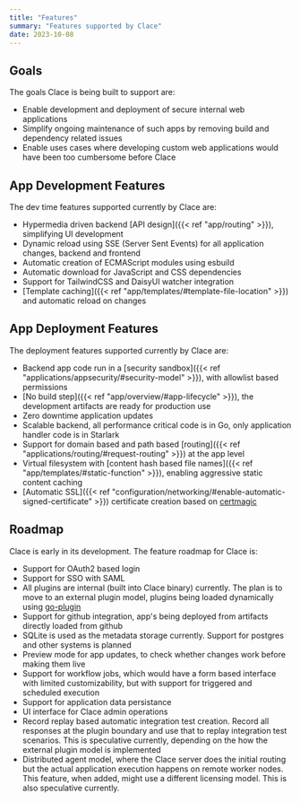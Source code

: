 ```yaml
---
title: "Features"
summary: "Features supported by Clace"
date: 2023-10-08
---
```


## Goals

The goals Clace is being built to support are:

- Enable development and deployment of secure internal web applications
- Simplify ongoing maintenance of such apps by removing build and dependency related issues
- Enable uses cases where developing custom web applications would have been too cumbersome before Clace

## App Development Features

The dev time features supported currently by Clace are:

- Hypermedia driven backend [API design]({{< ref "app/routing" >}}), simplifying UI development
- Dynamic reload using SSE (Server Sent Events) for all application changes, backend and frontend
- Automatic creation of ECMAScript modules using esbuild
- Automatic download for JavaScript and CSS dependencies
- Support for TailwindCSS and DaisyUI watcher integration
- [Template caching]({{< ref "app/templates/#template-file-location" >}}) and automatic reload on changes

## App Deployment Features

The deployment features supported currently by Clace are:

- Backend app code run in a [security sandbox]({{< ref "applications/appsecurity/#security-model" >}}), with allowlist based permissions
- [No build step]({{< ref "app/overview/#app-lifecycle" >}}), the development artifacts are ready for production use
- Zero downtime application updates
- Scalable backend, all performance critical code is in Go, only application handler code is in Starlark
- Support for domain based and path based [routing]({{< ref "applications/routing/#request-routing" >}}) at the app level
- Virtual filesystem with [content hash based file names]({{< ref "app/templates/#static-function" >}}), enabling aggressive static content caching
- [Automatic SSL]({{< ref "configuration/networking/#enable-automatic-signed-certificate" >}}) certificate creation based on [certmagic](https://github.com/caddyserver/certmagic)

## Roadmap

Clace is early in its development. The feature roadmap for Clace is:

- Support for OAuth2 based login
- Support for SSO with SAML
- All plugins are internal (built into Clace binary) currently. The plan is to move to an external plugin model, plugins being loaded dynamically using [go-plugin](https://github.com/hashicorp/go-plugin)
- Support for github integration, app's being deployed from artifacts directly loaded from github
- SQLite is used as the metadata storage currently. Support for postgres and other systems is planned
- Preview mode for app updates, to check whether changes work before making them live
- Support for workflow jobs, which would have a form based interface with limited customizability, but with support for triggered and scheduled execution
- Support for application data persistance
- UI interface for Clace admin operations
- Record replay based automatic integration test creation. Record all responses at the plugin boundary and use that to replay integration test scenarios. This is speculative currently, depending on the how the external plugin model is implemented
- Distributed agent model, where the Clace server does the initial routing but the actual application execution happens on remote worker nodes. This feature, when added, might use a different licensing model. This is also speculative currently.
